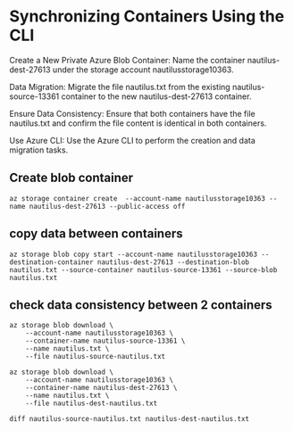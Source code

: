 # Synchronizing Containers Using the CLI
Create a New Private Azure Blob Container: Name the container nautilus-dest-27613 under the storage account nautilusstorage10363.

Data Migration: Migrate the file nautilus.txt from the existing nautilus-source-13361 container to the new nautilus-dest-27613 container.

Ensure Data Consistency: Ensure that both containers have the file nautilus.txt and confirm the file content is identical in both containers.

Use Azure CLI: Use the Azure CLI to perform the creation and data migration tasks.

## Create blob container
`az storage container create  --account-name nautilusstorage10363 --name nautilus-dest-27613 --public-access off`
## copy data between containers
`az storage blob copy start --account-name nautilusstorage10363 --destination-container nautilus-dest-27613 --destination-blob nautilus.txt --source-container nautilus-source-13361 --source-blob nautilus.txt`
## check data consistency between 2 containers
```
az storage blob download \
    --account-name nautilusstorage10363 \
    --container-name nautilus-source-13361 \
    --name nautilus.txt \
    --file nautilus-source-nautilus.txt

az storage blob download \
    --account-name nautilusstorage10363 \
    --container-name nautilus-dest-27613 \
    --name nautilus.txt \
    --file nautilus-dest-nautilus.txt

```
`diff nautilus-source-nautilus.txt nautilus-dest-nautilus.txt`
